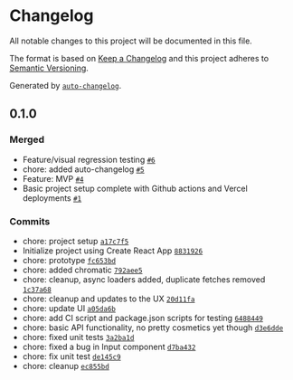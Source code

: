 # Changelog

All notable changes to this project will be documented in this file.

The format is based on [Keep a Changelog](https://keepachangelog.com/en/1.0.0/)
and this project adheres to [Semantic Versioning](https://semver.org/spec/v2.0.0.html).

Generated by [`auto-changelog`](https://github.com/CookPete/auto-changelog).

## 0.1.0

### Merged

- Feature/visual regression testing [`#6`](https://github.com/bilo-io/blockchain/pull/6)
- chore: added auto-changelog [`#5`](https://github.com/bilo-io/blockchain/pull/5)
- Feature: MVP [`#4`](https://github.com/bilo-io/blockchain/pull/4)
- Basic project setup complete with Github actions and Vercel deployments [`#1`](https://github.com/bilo-io/blockchain/pull/1)

### Commits

- chore: project setup [`a17c7f5`](https://github.com/bilo-io/blockchain/commit/a17c7f54bec0693818cbe20887e23dcea77b2fc7)
- Initialize project using Create React App [`8831926`](https://github.com/bilo-io/blockchain/commit/88319269f130186be8c22f9b93869a735dd3083d)
- chore: prototype [`fc653bd`](https://github.com/bilo-io/blockchain/commit/fc653bde39f6922f8490812c9ee525fb366cd4db)
- chore: added chromatic [`792aee5`](https://github.com/bilo-io/blockchain/commit/792aee57d24120a17cc9e709972795a85c5c7b62)
- chore: cleanup, async loaders added, duplicate fetches removed [`1c37a68`](https://github.com/bilo-io/blockchain/commit/1c37a683f22f6dcb602eaf6448fe3a131f0f43aa)
- chore: cleanup and updates to the UX [`20d11fa`](https://github.com/bilo-io/blockchain/commit/20d11faf89a63aca66e6059f47ae8763fb62a793)
- chore: update UI [`a05da6b`](https://github.com/bilo-io/blockchain/commit/a05da6ba7929963d91685f67ee5f6383420a773f)
- chore: add CI script and package.json scripts for testing [`6488449`](https://github.com/bilo-io/blockchain/commit/648844926857eacc3335290fb6781fcf7196a669)
- chore: basic API functionality, no pretty cosmetics yet though [`d3e6dde`](https://github.com/bilo-io/blockchain/commit/d3e6dde130549d7182847c4cbdfd6bd3c912eeef)
- chore: fixed unit tests [`3a2ba1d`](https://github.com/bilo-io/blockchain/commit/3a2ba1d7c21117869badba8d9eda7d23e59b38b3)
- chore: fixed a bug in Input component [`d7ba432`](https://github.com/bilo-io/blockchain/commit/d7ba432caf94e0e1121d4b9cf7e4aac6d051c269)
- chore: fix unit test [`de145c9`](https://github.com/bilo-io/blockchain/commit/de145c941bf57df86c8dd5b49b068b6e33a619c6)
- chore: cleanup [`ec855bd`](https://github.com/bilo-io/blockchain/commit/ec855bdea8f1adf91a0a6abcfdb205c15ce3ad01)

